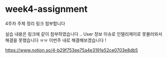 # week4-assignment

4주차 주제 정리 링크 첨부합니다

실습 내용은 링크에 같이 첨부하였습니다 .. User 정보 이슈로 인텔리제이로 못불러와서 해결을 못했습니다 ㅠㅠ 이번주 내로 해결해보겠습니다 !

https://www.notion.so/4-b29f753ee75a4e3191e52ce0703e8db5
